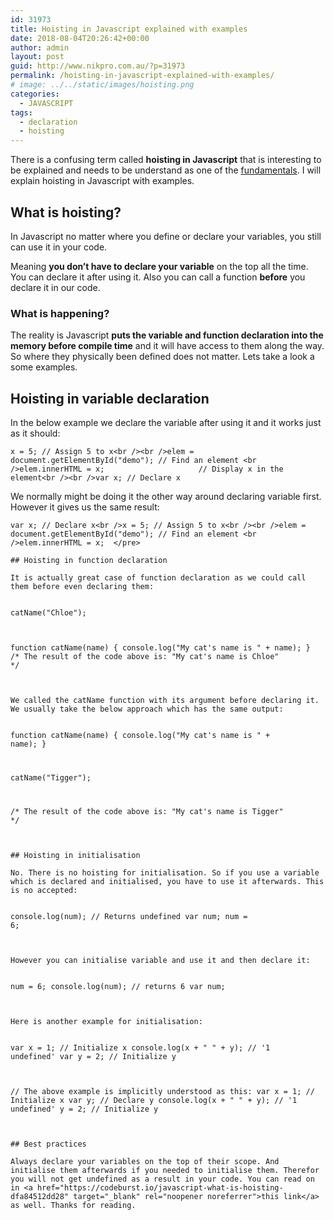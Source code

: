 ```yaml
---
id: 31973
title: Hoisting in Javascript explained with examples
date: 2018-08-04T20:26:42+00:00
author: admin
layout: post
guid: http://www.nikpro.com.au/?p=31973
permalink: /hoisting-in-javascript-explained-with-examples/
# image: ../../static/images/hoisting.png
categories:
  - JAVASCRIPT
tags:
  - declaration
  - hoisting
---
```

There is a confusing term called **hoisting in Javascript** that is interesting to be explained and needs to be understand as one of the [fundamentals](http://www.nikpro.com.au/higher-order-functions-in-javascript-with-examples/). I will explain hoisting in Javascript with examples.

## What is hoisting?

In Javascript no matter where you define or declare your variables, you still can use it in your code. 

Meaning **you don&#8217;t have to declare your variable** on the top all the time. You can declare it after using it. Also you can call a function **before** you declare it in our code. 

### What is happening?

The reality is Javascript **puts the variable and function declaration into the memory before compile time** and it will have access to them along the way. So where they physically been defined does not matter. Lets take a look a some examples. 

## Hoisting in variable declaration

In the below example we declare the variable after using it and it works just as it should:


```
x = 5; // Assign 5 to x<br /><br />elem = document.getElementById("demo"); // Find an element <br />elem.innerHTML = x;                     // Display x in the element<br /><br />var x; // Declare x
```


We normally might be doing it the other way around declaring variable first. However it gives us the same result:


```
var x; // Declare x<br />x = 5; // Assign 5 to x<br /><br />elem = document.getElementById("demo"); // Find an element <br />elem.innerHTML = x;  </pre>

## Hoisting in function declaration

It is actually great case of function declaration as we could call them before even declaring them:


```
<code>catName("Chloe");

function catName(name) {
  console.log("My cat's name is " + name);
}
/*
The result of the code above is: "My cat's name is Chloe"
*/</code>
```


We called the catName function with its argument before declaring it. We usually take the below approach which has the same output:


```
<code>function catName(name) {
  console.log("My cat's name is " + name);
}

catName("Tigger");

/*
The result of the code above is: "My cat's name is Tigger"
*/</code>
```


## Hoisting in initialisation

No. There is no hoisting for initialisation. So if you use a variable which is declared and initialised, you have to use it afterwards. This is no accepted:


```
<code>console.log(num); // Returns undefined 
var num;
num = 6;<br/></code>
```


However you can initialise variable and use it and then declare it:


```
<code>num = 6;
console.log(num); // returns 6
var num;</code>
```


Here is another example for initialisation:


```
<code>var x = 1; // Initialize x
console.log(x + " " + y); // '1 undefined'
var y = 2; // Initialize y

// The above example is implicitly understood as this: 
var x = 1; // Initialize x
var y; // Declare y
console.log(x + " " + y); // '1 undefined'
y = 2; // Initialize y</code>
```


## Best practices

Always declare your variables on the top of their scope. And initialise them afterwards if you needed to initialise them. Therefor you will not get undefined as a result in your code. You can read on in <a href="https://codeburst.io/javascript-what-is-hoisting-dfa84512dd28" target="_blank" rel="noopener noreferrer">this link</a> as well. Thanks for reading.